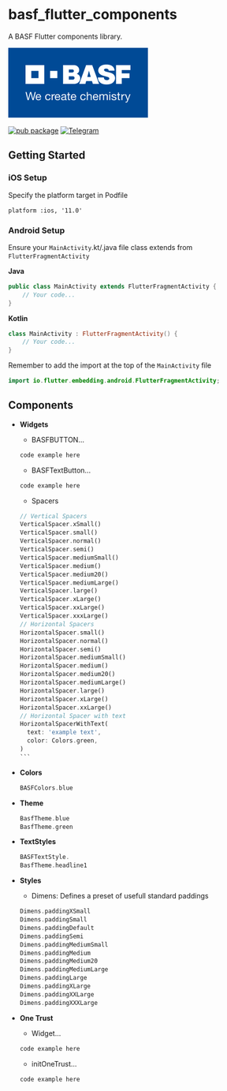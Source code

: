 # basf_flutter_components

A BASF Flutter components library.

![](./assets/basf_logo.png)

[![pub package](https://img.shields.io/pub/v/basf_flutter_components.svg?label=basf_flutter_components)](https://pub.dev/packages/basf_flutter_components)
[![Telegram](https://img.shields.io/badge/Email-BASF%20Mobile%20Solutions-blue.svg)](mailto:Mobile-Solutions@basf.com)

## Getting Started

### iOS Setup

Specify the platform target in Podfile
```pod
platform :ios, '11.0'
```

### Android Setup

Ensure your `MainActivity`.kt/.java file class extends from `FlutterFragmentActivity`

**Java**
```java
public class MainActivity extends FlutterFragmentActivity {
	// Your code...
}
```

**Kotlin**
```kotlin
class MainActivity : FlutterFragmentActivity() {
	// Your code...
}
```

Remember to add the import at the top of the `MainActivity` file
```kotlin
import io.flutter.embedding.android.FlutterFragmentActivity;
```

## Components

- **Widgets**
  - BASFBUTTON...
  ```dart
  code example here
  ```

  - BASFTextButton...
  ```dart
  code example here
  ```

  - Spacers
  ````dart
  // Vertical Spacers
  VerticalSpacer.xSmall()
  VerticalSpacer.small()
  VerticalSpacer.normal()
  VerticalSpacer.semi()
  VerticalSpacer.mediumSmall()
  VerticalSpacer.medium()
  VerticalSpacer.medium20()
  VerticalSpacer.mediumLarge()
  VerticalSpacer.large()
  VerticalSpacer.xLarge()
  VerticalSpacer.xxLarge()
  VerticalSpacer.xxxLarge()
  // Horizontal Spacers
  HorizontalSpacer.small()
  HorizontalSpacer.normal()
  HorizontalSpacer.semi()
  HorizontalSpacer.mediumSmall()
  HorizontalSpacer.medium()
  HorizontalSpacer.medium20()
  HorizontalSpacer.mediumLarge()
  HorizontalSpacer.large()
  HorizontalSpacer.xLarge()
  HorizontalSpacer.xxLarge()
  // Horizontal Spacer with text
  HorizontalSpacerWithText(
    text: 'example text',
    color: Colors.green,
  )
  ```

- **Colors**
  ```dart
  BASFColors.blue
  ```

- **Theme**
  ```dart
  BasfTheme.blue
  BasfTheme.green
  ```

- **TextStyles**
  ```dart
  BASFTextStyle.
  BasfTheme.headline1
  ```
- **Styles**
  - Dimens: Defines a preset of usefull standard paddings
  ```dart
  Dimens.paddingXSmall
  Dimens.paddingSmall
  Dimens.paddingDefault
  Dimens.paddingSemi
  Dimens.paddingMediumSmall
  Dimens.paddingMedium
  Dimens.paddingMedium20
  Dimens.paddingMediumLarge
  Dimens.paddingLarge
  Dimens.paddingXLarge
  Dimens.paddingXXLarge
  Dimens.paddingXXXLarge
  ```

- **One Trust**
  - Widget...
  ```dart
  code example here
  ```

  - initOneTrust...
  ```dart
  code example here
  ```
